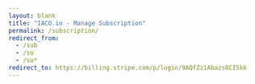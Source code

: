 ```yaml
---
layout: blank
title: "IACO.io - Manage Subscription"
permalink: /subscription/
redirect_from:
  - /sub
  - /su
  - /su*
redirect_to: https://billing.stripe.com/p/login/9AQfZz1Abazs8CI5kk
---
```

